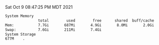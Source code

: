 Sat Oct  9 08:47:25 PM MDT 2021
```bash
System Memory
               total        used        free      shared  buff/cache   available
Mem:           7.7Gi       687Mi       4.9Gi       8.0Mi       2.0Gi       6.7Gi
Swap:          7.6Gi       211Mi       7.4Gi
System Storage
677M	.
```
```bash
